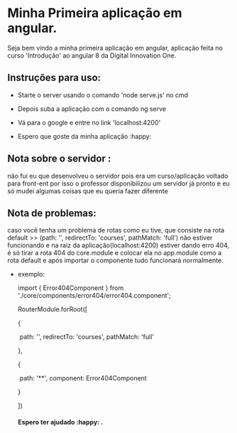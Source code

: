 # Minha Primeira aplicação em angular.

Seja bem vindo a minha primeira aplicação em angular, aplicação feita no curso 'Introdução' ao angular 8 da Digital Innovation One.



## Instruções para uso:

- Starte o server  usando o comando 'node serve.js' no cmd

- Depois suba a aplicação com o comando ng serve

- Vá para o google e entre no link 'localhost:4200'

- Espero que goste da minha aplicação :happy:

  

## Nota sobre o servidor :

não fui eu que desenvolveu o servidor pois era um curso/aplicação voltado para front-ent por isso o professor disponibilizou um servidor já pronto e eu só mudei algumas coisas que eu queria fazer diferente



## Nota de problemas:

caso você tenha  um problema de rotas como eu tive, que consiste  na rota default  >> (path: '', redirectTo: 'courses', pathMatch: 'full') não estiver funcionando e na raiz da aplicação(localhost:4200) estiver dando erro 404, é só tirar a rota 404 do core.module e colocar ela no app.module como a rota default e após importar o componente tudo funcionará normalmente. 

- exemplo:

  import { Error404Component } from './core/components/error404/error404.component';

  RouterModule.forRoot([

     {

  ​    path: '', redirectTo: 'courses', pathMatch: 'full'

     },

     {

  ​    path: '**',  component: Error404Component

     }

    ])

  #### Espero ter ajudado :happy: .
